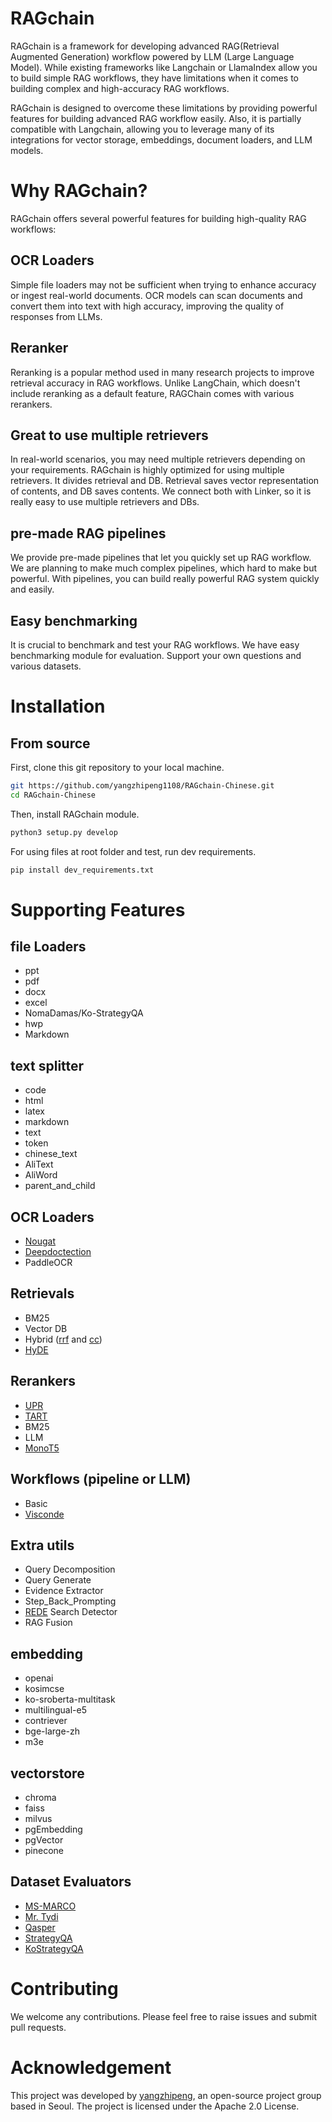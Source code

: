 # RAGchain

RAGchain is a framework for developing advanced RAG(Retrieval Augmented Generation) workflow powered by LLM (Large Language Model).
While existing frameworks like Langchain or LlamaIndex allow you to build simple RAG workflows, they have limitations when it comes to building complex and high-accuracy RAG workflows.

RAGchain is designed to overcome these limitations by providing powerful features for building advanced RAG workflow easily.
Also, it is partially compatible with Langchain, allowing you to leverage many of its integrations for vector storage,
embeddings, document loaders, and LLM models.


# Why RAGchain?
RAGchain offers several powerful features for building high-quality RAG workflows:

## OCR Loaders
Simple file loaders may not be sufficient when trying to enhance accuracy or ingest real-world documents. OCR models can scan documents and convert them into text with high accuracy, improving the quality of responses from LLMs.

## Reranker
Reranking is a popular method used in many research projects to improve retrieval accuracy in RAG workflows. Unlike LangChain, which doesn't include reranking as a default feature, RAGChain comes with various rerankers.

## Great to use multiple retrievers
In real-world scenarios, you may need multiple retrievers depending on your requirements. RAGchain is highly optimized for using multiple retrievers. It divides retrieval and DB. Retrieval saves vector representation of contents, and DB saves contents. We connect both with Linker, so it is really easy to use multiple retrievers and DBs.

## pre-made RAG pipelines
We provide pre-made pipelines that let you quickly set up RAG workflow. We are planning to make much complex pipelines, which hard to make but powerful. With pipelines, you can build really powerful RAG system quickly and easily. 

## Easy benchmarking

It is crucial to benchmark and test your RAG workflows. We have easy benchmarking module for evaluation. Support your
own questions and various datasets.


# Installation

## From source
First, clone this git repository to your local machine.

```bash
git https://github.com/yangzhipeng1108/RAGchain-Chinese.git
cd RAGchain-Chinese
```

Then, install RAGchain module.
```bash
python3 setup.py develop
```

For using files at root folder and test, run dev requirements.
```bash
pip install dev_requirements.txt
```

# Supporting Features

## file Loaders
- ppt
- pdf
- docx
- excel
- NomaDamas/Ko-StrategyQA
- hwp
- Markdown

## text splitter
- code
- html
- latex
- markdown
- text
- token
- chinese_text
- AliText
- AliWord
- parent_and_child

## OCR Loaders

- [Nougat](https://github.com/facebookresearch/nougat)
- [Deepdoctection](https://github.com/deepdoctection/deepdoctection)
- PaddleOCR

## Retrievals
- BM25
- Vector DB
- Hybrid ([rrf](https://www.elastic.co/guide/en/elasticsearch/reference/current/rrf.html) and [cc](https://arxiv.org/abs/2210.11934))
- [HyDE](https://arxiv.org/abs/2212.10496)



## Rerankers
- [UPR](https://github.com/DevSinghSachan/unsupervised-passage-reranking)
- [TART](https://github.com/facebookresearch/tart)
- BM25
- LLM
- [MonoT5](https://huggingface.co/castorini/monot5-3b-msmarco-10k)

## Workflows (pipeline or LLM)
- Basic
- [Visconde](https://arxiv.org/abs/2212.09656)

## Extra utils
- Query Decomposition
- Query Generate
- Evidence Extractor
- Step_Back_Prompting
- [REDE](https://arxiv.org/pdf/2109.08820.pdf) Search Detector
- RAG Fusion

## embedding
- openai
- kosimcse
- ko-sroberta-multitask
- multilingual-e5
- contriever
- bge-large-zh
- m3e

## vectorstore
- chroma
- faiss
- milvus
- pgEmbedding
- pgVector
- pinecone

## Dataset Evaluators

- [MS-MARCO](https://paperswithcode.com/dataset/ms-marco)
- [Mr. Tydi](https://arxiv.org/abs/2108.08787)
- [Qasper](https://paperswithcode.com/dataset/qasper)
- [StrategyQA](https://allenai.org/data/strategyqa)
- [KoStrategyQA](https://huggingface.co/datasets/NomaDamas/Ko-StrategyQA)

# Contributing
We welcome any contributions. Please feel free to raise issues and submit pull requests.

# Acknowledgement
This project was developed by [yangzhipeng](https://github.com/yangzhipeng1108), an open-source project group based in Seoul. The project is licensed under the Apache 2.0 License.
